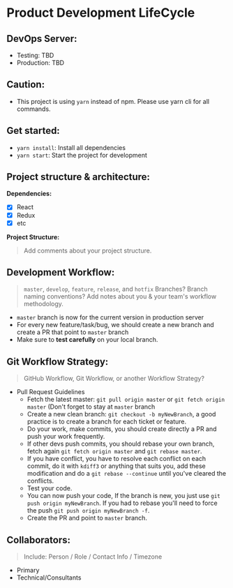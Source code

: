 # Product Development LifeCycle

## DevOps Server:

 - Testing: TBD
 - Production: TBD

## Caution:
 - This project is using `yarn` instead of npm. Please use yarn cli for all commands.

## Get started:
 - `yarn install`: Install all dependencies
 - `yarn start`: Start the project for development

## Project structure & architecture:
 **Dependencies:**

  - [x] React
  - [x] Redux
  - [x] etc

 **Project Structure:**

 > Add comments about your project structure.

## Development Workflow:

> `master`, `develop`, `feature`, `release`, and `hotfix` Branches? Branch naming conventions? Add notes about you & your team's workflow methodology.

 - `master` branch is now for the current version in production server
 - For every new feature/task/bug, we should create a new branch and
 create a PR that point to `master` branch
 - Make sure to **test carefully** on your local branch.

## Git Workflow Strategy:

> GitHub Workflow, Git Workflow, or another Workflow Strategy?

 - Pull Request Guidelines
   * Fetch the latest master: `git pull origin master` or `git fetch origin master` (Don't forget to stay at `master` branch
   * Create a new clean branch: `git checkout -b myNewBranch`, a good practice is to create a branch for each ticket or feature.
   * Do your work, make commits, you should create directly a PR and push your work frequently.
   * If other devs push commits, you should rebase your own branch, fetch again `git fetch origin master` and
   `git rebase master`.
   * If you have conflict, you have to resolve each conflict on each commit, do it with `kdiff3` or anything that suits you,
   add these modification and do a `git rebase --continue` until you've cleared the conflicts.
   * Test your code.
   * You can now push your code, If the branch is new, you just use `git push origin myNewBranch`. If you had to rebase you'll need to force the push `git push origin myNewBranch -f`.
   * Create the PR and point to `master` branch.

## Collaborators:
> Include: Person / Role / Contact Info / Timezone
 - Primary
 - Technical/Consultants
